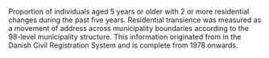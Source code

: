 Proportion of individuals aged 5 years or older with 2 or more residential changes during the past five years. Residential transience was measured as a movement of address across municipality boundaries according to the 98-level municipality structure. This information originated from in the Danish Civil Registration System and is complete from 1978 onwards.
